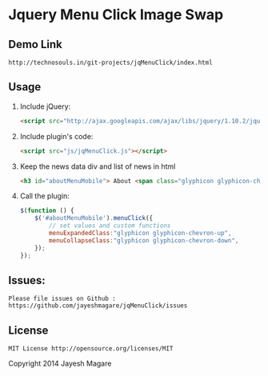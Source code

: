 Jquery Menu Click Image Swap
===============================
## Demo Link
	http://technosouls.in/git-projects/jqMenuClick/index.html

## Usage

1. Include jQuery:

	```html
	<script src="http://ajax.googleapis.com/ajax/libs/jquery/1.10.2/jquery.min.js"></script>
	```

2. Include plugin's code:

	```html
	<script src="js/jqMenuClick.js"></script>
	```
3. Keep the news data div and list of news in html
	
	```html
	<h3 id="aboutMenuMobile"> About <span class="glyphicon glyphicon-chevron-down" ></span></h5>
	```
	
4. Call the plugin:

	```javascript
	$(function () {
		$('#aboutMenuMobile').menuClick({
			// set values and custom functions
			menuExpandedClass:"glyphicon glyphicon-chevron-up",
			menuCollapseClass:"glyphicon glyphicon-chevron-down",
		});
	});
	```
	
## Issues:
	Please file issues on Github : https://github.com/jayeshmagare/jqMenuClick/issues
	
## License

	MIT License http://opensource.org/licenses/MIT	

Copyright 2014 Jayesh Magare
